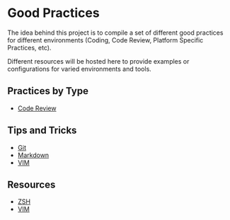 # Good Practices
The idea behind this project is to compile a set of different good practices for
different environments (Coding, Code Review, Platform Specific Practices, etc).

Different resources will be hosted here to provide examples or configurations
for varied environments and tools.

## Practices by Type
- [Code Review](BestPractices/CodeReview)

## Tips and Tricks
- [Git](TipsNTricks/Git)
- [Markdown](TipsNTricks/Markdown)
- [VIM](TipsNTricks/VIM)

## Resources
- [ZSH](Resources/.zsh)
- [VIM](Resources/.vimrc)
